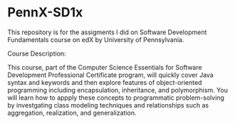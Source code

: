 # PennX-SD1x

This repository is for the assigments I did on Software Development Fundamentals course on edX by University of Pennsylvania.

Course Description:

This course, part of the Computer Science Essentials for Software Development Professional Certificate program, will quickly cover Java syntax and keywords and then explore features of object-oriented programming including encapsulation, inheritance, and polymorphism. You will learn how to appply these concepts to programmatic problem-solving by investgating class modeling techniques and relationships such as aggregation, realization, and generalization.
